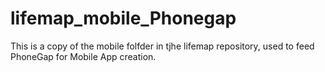 # lifemap_mobile_Phonegap

This is a copy of the mobile folfder in tjhe lifemap repository, used to feed PhoneGap for Mobile App creation. 
